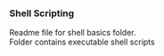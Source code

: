 ### Shell Scripting
Readme file for shell basics folder.  
Folder contains executable shell scripts
